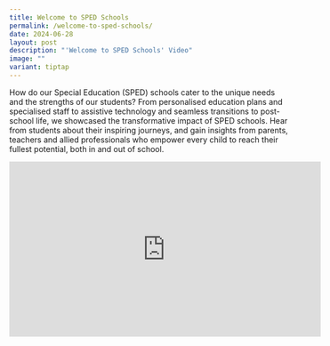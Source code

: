 ```yaml
---
title: Welcome to SPED Schools
permalink: /welcome-to-sped-schools/
date: 2024-06-28
layout: post
description: "'Welcome to SPED Schools' Video"
image: ""
variant: tiptap
---
```

<p>How do our Special Education (SPED) schools cater to the unique needs
and the strengths of our students? From personalised education plans and
specialised staff to assistive technology and seamless transitions to post-
school life, we showcased the transformative impact of SPED schools. Hear
from students about their inspiring journeys, and gain insights from parents,
teachers and allied professionals who empower every child to reach their
fullest potential, both in and out of school.</p>
<p></p>
<div class="iframe-wrapper">
<iframe height="315" width="560" allowfullscreen="true" frameborder="0" src="https://www.youtube.com/embed/0wRoExqsVLk?si=qDWiFFQ9yOIJ7-yq"></iframe>
</div>
<p></p>